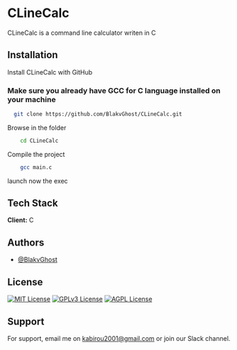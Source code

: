 
# CLineCalc

CLineCalc is a command line calculator writen in C 


## Installation

Install CLineCalc with GitHub

### Make sure you already have GCC for C language installed on your machine

```bash
  git clone https://github.com/BlakvGhost/CLineCalc.git

```
Browse in the folder
```bash
    cd CLineCalc
```
Compile the project
```bash
    gcc main.c
```
launch now the exec
    
## Tech Stack

**Client:** C


## Authors
- [@BlakvGhost](https://github.com/BlakvGhost)

## License

[![MIT License](https://img.shields.io/badge/License-MIT-green.svg)](https://choosealicense.com/licenses/mit/)
[![GPLv3 License](https://img.shields.io/badge/License-GPL%20v3-yellow.svg)](https://opensource.org/licenses/)
[![AGPL License](https://img.shields.io/badge/license-AGPL-blue.svg)](http://www.gnu.org/licenses/agpl-3.0)

## Support

For support, email me on kabirou2001@gmail.com or join our Slack channel.

